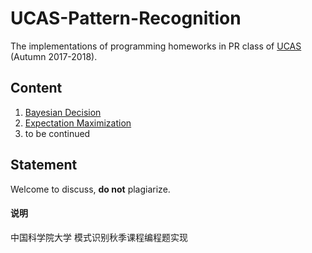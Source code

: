 # UCAS-Pattern-Recognition
The implementations of programming homeworks in PR class of [UCAS](http://www.gucas.ac.cn/) (Autumn 2017-2018).

## Content
1. [Bayesian Decision](https://github.com/HolmesShuan/UCAS-Pattern-Recognition/blob/master/Bayesian%20Decision/)
2. [Expectation Maximization](https://github.com/HolmesShuan/UCAS-Pattern-Recognition/tree/master/Expectation-Maximization/)
3. to be continued

## Statement
Welcome to discuss, **do not** plagiarize.

#### 说明
中国科学院大学 模式识别秋季课程编程题实现<br>
